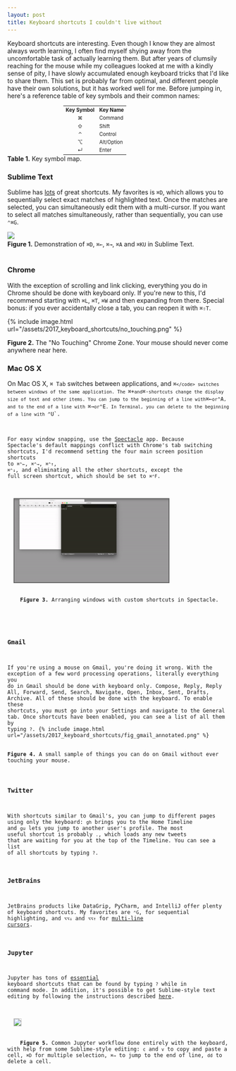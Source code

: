 ```yaml
---
layout: post
title: Keyboard shortcuts I couldn't live without
---
```


Keyboard shortcuts are interesting. Even though I know they are almost always worth learning, I often find myself shying away from the uncomfortable task of actually learning them. But after years of clumsily reaching for the mouse while my colleagues looked at me with a kindly sense of pity, I have slowly accumulated enough keyboard tricks that I'd like to share them. This set is probably far from optimal, and different people have their own solutions, but it has worked well for me. Before jumping in, here's a reference table of key symbols and their common names:

<div class="wrapper">
<table style='font-size:.7rem; margin: auto; width: 250px'>
    <tr>
        <th>Key Symbol</th>
        <th>Key Name</th>
    </tr>
    <tr>
        <td align="center">⌘</td>
        <td>Command</td>
    </tr>
    <tr>
        <td align="center">⇧</td>
        <td>Shift</td>
    </tr>
    <tr>
        <td align="center">⌃</td>
        <td>Control</td>
    </tr>
    <tr>
        <td align="center">⌥</td>
        <td>Alt/Option</td>
    </tr>
     <tr>
        <td align="center">↵</td>
        <td>Enter</td>
    </tr>
</table>
</div>
<div class="caption"><strong>Table 1.</strong> Key symbol map.</div>

### Sublime Text
Sublime has [lots](http://docs.sublimetext.info/en/latest/reference/keyboard_shortcuts_osx.html) of great shortcuts. My favorites is `⌘D`, which allows you to sequentially select exact matches of highlighted text. Once the matches are selected, you can simultaneously edit them with a multi-cursor. If you want to select all matches simultaneously, rather than sequentially, you can use `⌃⌘G`. 


<div class="wrapper">
  <img src='/assets/2017_keyboard_shortcuts/gif_sublime_shining_fast.gif' width="350" class="inner" style="position:relative">
  <div class="caption">
    <strong>Figure 1.</strong> Demonstration of <code>⌘D</code>, <code>⌘←</code>, <code>⌘→</code>, <code>⌘A</code> and <code>⌘KU</code> in Sublime Text.
  </div>
</div><br>

### Chrome
With the exception of scrolling and link clicking, everything you do in Chrome should be done with keyboard only. If you're new to this, I'd recommend starting with `⌘L`, `⌘T`, `⌘W` and then expanding from there. Special bonus:	 if you ever accidentally close a tab, you can reopen it with `⌘⇧T`.

{% include image.html url="/assets/2017_keyboard_shortcuts/no_touching.png" %}
<div class="caption"><strong>Figure 2.</strong> The "No Touching" Chrome Zone. Your mouse should never come anywhere near here.</div>

### Mac OS X
On Mac OS X, `⌘ Tab` switches between applications, and <code>⌘`</code> switches between windows of the same application. The `⌘+` and `⌘-` shortcuts change the display size of text and other items. You can jump to the beginning of a line with `⌘←` or `⌃A`, and to the end of a line with `⌘→` or `⌃E`. In Terminal, you can delete to the beginning of a line with `⌃U`. 

For easy window snapping, use the [Spectacle](https://www.spectacleapp.com/) app. Because Spectacle's default mappings conflict with Chrome's tab switching shortcuts, I'd recommend setting the four main screen position shortcuts to `⌘⌃←`, `⌘⌃→`, `⌘⌃↑`, `⌘⌃↓`, and eliminating all the other shortcuts, except the full screen shortcut, which should be set to `⌘⌃F`.

<div class="wrapper">
  <img src='/assets/2017_keyboard_shortcuts/gif_spectacle.gif' width="350" class="inner" style="position:relative; border: #666666 2px solid;" >
  <div class="caption">
    <strong>Figure 3.</strong> Arranging windows with custom shortcuts in Spectacle.
  </div>
</div>

### Gmail
If you're using a mouse on Gmail, you're doing it wrong. With the exception of a few word processing operations, literally everything you do in Gmail should be done with keyboard only. Compose, Reply, Reply All, Forward, Send, Search, Navigate, Open, Inbox, Sent, Drafts, Archive. All of these should be done with the keyboard. To enable these shortcuts, you must go into your Settings and navigate to the General tab. Once shortcuts have been enabled, you can see a list of all them by typing `?`.
{% include image.html url="/assets/2017_keyboard_shortcuts/fig_gmail_annotated.png" %}
<div class="caption"><strong>Figure 4.</strong> A small sample of things you can do on Gmail without ever touching your mouse.</div>

### Twitter 
With shortcuts similar to Gmail's, you can jump to different pages using only the keyboard: `gh` brings you to the Home Timeline and `gu` lets you jump to another user's profile. The most useful shortcut is probably `.`, which loads any new tweets that are waiting for you at the top of the Timeline. You can see a list of all shortcuts by typing `?`.

### JetBrains
JetBrains products like DataGrip, PyCharm, and IntelliJ offer plenty of keyboard shortcuts. My favorites are `⌃G`, for sequential highlighting, and `⌥⌥↓` and `⌥⌥↑` for [multi-line cursors](https://www.jetbrains.com/help/idea/2017.1/multicursor.html).

### Jupyter
Jupyter has tons of [essential](http://jupyter-notebook.readthedocs.io/en/latest/examples/Notebook/Notebook%20Basics.html?highlight=keyboard#Keyboard-Navigation) keyboard shortcuts that can be found by typing `?` while in command mode. In addition, it's possible to get Sublime-style text editing by following the instructions described [here](http://blog.rtwilson.com/how-to-get-sublime-text-style-editing-in-the-ipythonjupyter-notebook/).

<div class="wrapper">
  <img src='/assets/2017_keyboard_shortcuts/gif_jupyter_delayed.gif' width="350" class="inner" style="position:relative; border: #ccc 1px solid;">
  <div class="caption">
    <strong>Figure 5.</strong> Common Jupyter workflow done entirely with the keyboard, with help from some Sublime-style editing: <code>c</code> and <code>v</code> to copy and paste a cell, <code>⌘D</code> for multiple selection, <code>⌘→</code> to jump to the end of line, <code>dd</code> to delete a cell.
  </div>
</div>
<br>

